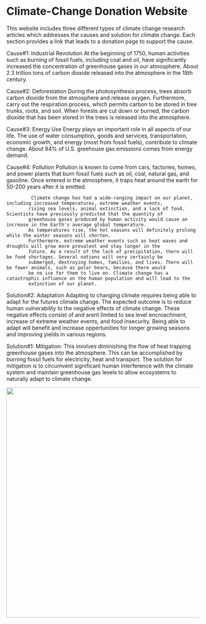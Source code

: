 # Climate-Change Donation Website
This website includes three different types of climate change research articles which addresses the causes and solution for climate change. Each section provides a link that leads to a donation page to support the cause.

Cause#1: Industrial Revolution
At the beginning of 1750, human activities such as burning of fossil fuels, 
            including coal and oil, have significantly increased the concentration of greenhouse gases in our atmosphere. About 
            2.3 trillion tons of carbon dioxide released into the atmosphere in the 18th century.
  
Cause#2: Deforestation
During the photosynthesis process, trees absorb carbon dioxide from the atmosphere 
            and release oxygen. Furthermore, carry out the respiration process, which permits carbon to be stored in tree trunks, 
            roots, and soil. When forests are cut down or burned, the carbon dioxide that has been stored in the trees is released 
            into the atmosphere.
            
Cause#3: Energy Use
            Energy plays an important role in all aspects of our life. The use of water consumption, 
            goods and services, transportation, economic growth, and energy (most from fossil fuels), contribute to climate change. 
            About 84% of U.S. greehouse gas emissions comes from energy demand.     
            
Cause#4: Pollution
Pollution is known to come from cars, factories, homes, and power plants that burn fossil 
            fuels such as oil, coal, natural gas, and gasoline. Once entered in the atmosphere, it traps heat around the earth for 
            50-200 years after it is emitted.
            
             Climate change has had a wide-ranging impact on our planet, including increased temperatures, extreme weather events, 
            rising sea levels, animal extinction, and a lack of food. Scientists have previously predicted that the quantity of 
            greenhouse gases produced by human activity would cause an increase in the Earth's average global temperature. 
            As temperatures rise, the hot seasons will definitely prolong while the winter seasons will shorten.
            Furthermore, extreme weather events such as heat waves and droughts will grow more prevalent and stay longer in the
            future. As a result of the lack of precipitation, there will be food shortages. Several nations will very certainly be
            submerged, destroying homes, families, and lives. There will be fewer animals, such as polar bears, because there would 
            be no ice for them to live on. Climate change has a catastrophic influence on the human population and will lead to the 
            extinction of our planet.
            
            
           
Solution#2: Adaptation
Adapting to changing climate requires being able to adapt for the futures climate change. The expected outcome is to reduce human vulnerability to the negative effects of climate change. These negative effects consist of and arent limited to sea level encroachment, increase of extreme weather events, and food insecurity. Being able to adapt will benefit and increase oppertunities for longer growing seasons and improving yields in various regions.
 
            
Solution#1: Mitigation:
This involves diminishing the flow of heat trapping greenhouse gases into the atmosphere. This can be accomplished by burning fossil fuels for electricity, heat and transport. The solution for mitigation is to circumvent significant human interference with the climate system and maintain greenhouse gas levels to allow ecosystems to naturally adapt to climate change.
           
            
<img src="https://user-images.githubusercontent.com/77298953/148160840-fb80dd49-b6f6-4f45-8875-7eebd16a46b8.gif" width=600><br>
